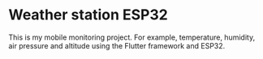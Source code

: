 # Weather station ESP32

This is my mobile monitoring project. For example, temperature, humidity, air pressure and altitude using the Flutter framework and ESP32.
